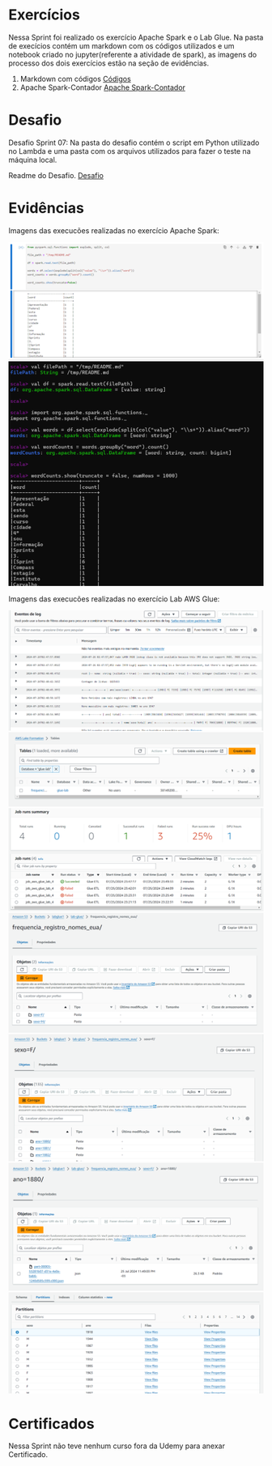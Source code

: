 # Exercícios


Nessa Sprint foi realizado os exercício Apache Spark e o Lab Glue. Na pasta de execícios contém um markdown com os códigos utilizados e um notebook criado no jupyter(referente a atividade de spark), as imagens do processo dos dois exercícios estão na seção de evidências.

1. Markdown com códigos
[Códigos](/Sprint7/exercicios/codigoSpark.md)
2. Apache Spark-Contador
[Apache Spark-Contador](/Sprint7/exercicios/spark.ipynb)

# Desafio


Desafio Sprint 07: Na pasta do desafio contém o script em Python utilizado no Lambda e uma pasta com os arquivos utilizados para fazer o teste na máquina local.

Readme do Desafio. [Desafio](/Sprint7/desafio/README.md)


# Evidências


Imagens das execucões realizadas no exercício  Apache Spark:

![Evidencia 1](/Sprint7/evidencias/ExSparkJupyter.png)
![Evidencia 2](/Sprint7/evidencias/ExSparkShell.png)

Imagens das execucões realizadas no exercício Lab AWS Glue:

![Evidencia 3](/Sprint7/evidencias/ExLabGlue1.png)
![Evidencia 4](/Sprint7/evidencias/ExLabGlue2.png)
![Evidencia 5](/Sprint7/evidencias/ExLabGlue3.png)
![Evidencia 6](/Sprint7/evidencias/ExLabGlue4.png)
![Evidencia 7](/Sprint7/evidencias/ExLabGlue5.png)
![Evidencia 8](/Sprint7/evidencias/ExLabGlue6.png)
![Evidencia 9](/Sprint7/evidencias/ExLabGlue7.png)


# Certificados


Nessa Sprint não teve nenhum curso fora da Udemy para anexar Certificado.
